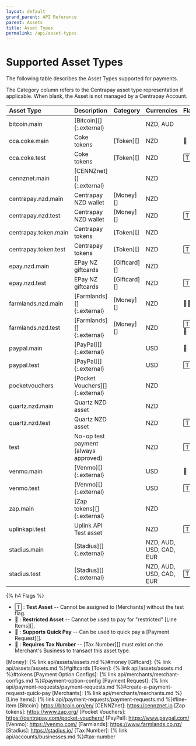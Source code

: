 ```yaml
---
layout: default
grand_parent: API Reference
parent: Assets
title: Asset Types
permalink: /api/asset-types
---
```


# Supported Asset Types

The following table describes the Asset Types supported for payments.

The Category column refers to the Centrapay asset type representation if
applicable. When blank, the Asset is not managed by a Centrapay Account.

|      Asset Type      |             Description              |   Category   |       Currencies        | Flags |
| :------------------- | :----------------------------------- | :----------- | :---------------------- | :---- |
| bitcoin.main         | [Bitcoin][]{:.external}              |              | NZD, AUD                |       |
| cca.coke.main        | Coke tokens                          | [Token][]    | NZD                     | 🚫     |
| cca.coke.test        | Coke tokens                          | [Token][]    | NZD                     | 🅃 🚫   |
| cennznet.main        | [CENNZnet][]{:.external}             |              | NZD                     |       |
| centrapay.nzd.main   | Centrapay NZD wallet                 | [Money][]    | NZD                     |       |
| centrapay.nzd.test   | Centrapay NZD wallet                 | [Money][]    | NZD                     | 🅃     |
| centrapay.token.main | Centrapay tokens                     | [Token][]    | NZD                     |       |
| centrapay.token.test | Centrapay tokens                     | [Token][]    | NZD                     | 🅃     |
| epay.nzd.main        | EPay NZ giftcards                    | [Giftcard][] | NZD                     |       |
| epay.nzd.test        | EPay NZ giftcards                    | [Giftcard][] | NZD                     | 🅃     |
| farmlands.nzd.main   | [Farmlands][]{:.external}            | [Money][]    | NZD                     | 💸💼    |
| farmlands.nzd.test   | [Farmlands][]{:.external}            | [Money][]    | NZD                     | 🅃💸💼   |
| paypal.main          | [PayPal][]{:.external}               |              | USD                     | 💸     |
| paypal.test          | [PayPal][]{:.external}               |              | USD                     | 🅃 💸   |
| pocketvouchers       | [Pocket Vouchers][]{:.external}      |              | NZD                     |       |
| quartz.nzd.main      | Quartz NZD asset                     |              | NZD                     |       |
| quartz.nzd.test      | Quartz NZD asset                     |              | NZD                     | 🅃     |
| test                 | No-op test payment (always approved) |              | NZD                     | 🅃     |
| venmo.main           | [Venmo][]{:.external}                |              | USD                     | 💸     |
| venmo.test           | [Venmo][]{:.external}                |              | USD                     | 🅃 💸   |
| zap.main             | [Zap tokens][]{:.external}           |              | NZD                     |       |
| uplinkapi.test       | Uplink API Test asset                |              | NZD                     | 🅃     |
| stadius.main         | [Stadius][]{:.external}              |              | NZD, AUD, USD, CAD, EUR |       |
| stadius.test         | [Stadius][]{:.external}              |              | NZD, AUD, USD, CAD, EUR | 🅃     |


{% h4 Flags %}

 * 🅃  : **Test Asset** -- Cannot be assigned to [Merchants] without the test flag.
 * 🚫 : **Restricted Asset** -- Cannot be used to pay for "restricted" [Line Items][].
 * 💸 : **Supports Quick Pay** -- Can be used to quick pay a [Payment Request][].
 * 💼 : **Requires Tax Number** -- [Tax Number][] must exist on the Merchant's Business to transact this asset type.


[Money]: {% link api/assets/assets.md %}#money
[Giftcard]: {% link api/assets/assets.md %}#giftcards
[Token]: {% link api/assets/assets.md %}#tokens
[Payment Option Configs]: {% link api/merchants/merchant-configs.md %}#payment-option-config
[Payment Request]: {% link api/payment-requests/payment-requests.md %}#create-a-payment-request-quick-pay
[Merchants]: {% link api/merchants/merchants.md %}
[Line Items]: {% link api/payment-requests/payment-requests.md %}#line-item
[Bitcoin]: https://bitcoin.org/en/
[CENNZnet]: https://cennznet.io
[Zap tokens]: https://www.zap.org/
[Pocket Vouchers]: https://centrapay.com/pocket-vouchers/
[PayPal]: https://www.paypal.com/
[Venmo]: https://venmo.com/
[Farmlands]: https://www.farmlands.co.nz/
[Stadius]: https://stadius.io/
[Tax Number]: {% link api/accounts/businesses.md %}#tax-number
